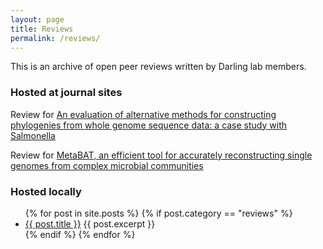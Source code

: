 ```yaml
---
layout: page
title: Reviews
permalink: /reviews/
---
```


This is an archive of open peer reviews written by Darling lab members.

### Hosted at journal sites

Review for [An evaluation of alternative methods for constructing phylogenies from whole genome sequence data: a case study with Salmonella](https://peerj.com/articles/620v0.1/reviews/1/)

Review for [MetaBAT, an efficient tool for accurately reconstructing single genomes from complex microbial communities](https://peerj.com/articles/1165/reviews/)

### Hosted locally

<ul>
  {% for post in site.posts %}
    {% if post.category == "reviews"  %}
    <li>
      <a href="{{ post.url }}">{{ post.title }}</a>
      {{ post.excerpt }}
    </li>
    {% endif %}
  {% endfor %}
</ul>

